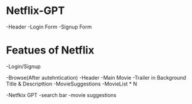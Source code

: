 # Netflix-GPT
-Header
-Login Form
-Signup Form


# Featues of Netflix
 -Login/Signup


 -Browse(After autehntication)
  -Header
  -Main Movie
      -Trailer in Background
      Title & Descripttion
      -MovieSuggestions
        -MovieList * N

 -Netfkix GPT
  -search bar
  -movie suggestions       